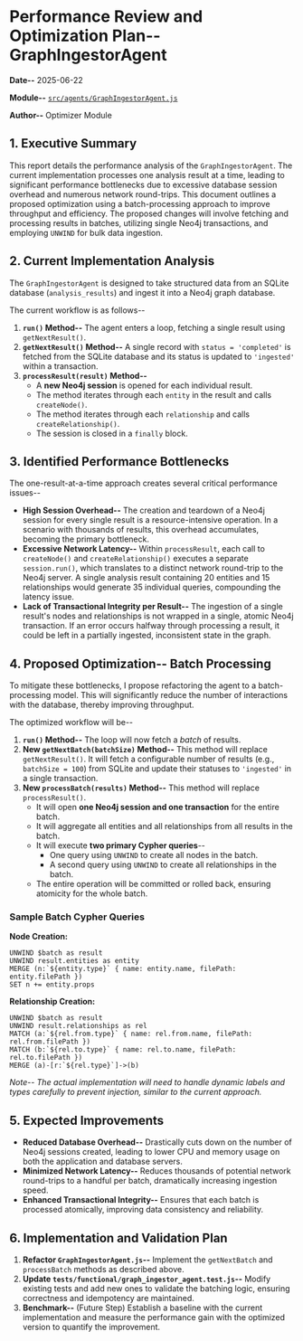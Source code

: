 # Performance Review and Optimization Plan-- GraphIngestorAgent

**Date--** 2025-06-22

**Module--** [`src/agents/GraphIngestorAgent.js`](src/agents/GraphIngestorAgent.js)

**Author--** Optimizer Module

## 1. Executive Summary

This report details the performance analysis of the `GraphIngestorAgent`. The current implementation processes one analysis result at a time, leading to significant performance bottlenecks due to excessive database session overhead and numerous network round-trips. This document outlines a proposed optimization using a batch-processing approach to improve throughput and efficiency. The proposed changes will involve fetching and processing results in batches, utilizing single Neo4j transactions, and employing `UNWIND` for bulk data ingestion.

## 2. Current Implementation Analysis

The `GraphIngestorAgent` is designed to take structured data from an SQLite database (`analysis_results`) and ingest it into a Neo4j graph database.

The current workflow is as follows--

1.  **`run()` Method--** The agent enters a loop, fetching a single result using `getNextResult()`.
2.  **`getNextResult()` Method--** A single record with `status = 'completed'` is fetched from the SQLite database and its status is updated to `'ingested'` within a transaction.
3.  **`processResult(result)` Method--**
    *   A **new Neo4j session** is opened for each individual result.
    *   The method iterates through each `entity` in the result and calls `createNode()`.
    *   The method iterates through each `relationship` and calls `createRelationship()`.
    *   The session is closed in a `finally` block.

## 3. Identified Performance Bottlenecks

The one-result-at-a-time approach creates several critical performance issues--

*   **High Session Overhead--** The creation and teardown of a Neo4j session for every single result is a resource-intensive operation. In a scenario with thousands of results, this overhead accumulates, becoming the primary bottleneck.
*   **Excessive Network Latency--** Within `processResult`, each call to `createNode()` and `createRelationship()` executes a separate `session.run()`, which translates to a distinct network round-trip to the Neo4j server. A single analysis result containing 20 entities and 15 relationships would generate 35 individual queries, compounding the latency issue.
*   **Lack of Transactional Integrity per Result--** The ingestion of a single result's nodes and relationships is not wrapped in a single, atomic Neo4j transaction. If an error occurs halfway through processing a result, it could be left in a partially ingested, inconsistent state in the graph.

## 4. Proposed Optimization-- Batch Processing

To mitigate these bottlenecks, I propose refactoring the agent to a batch-processing model. This will significantly reduce the number of interactions with the database, thereby improving throughput.

The optimized workflow will be--

1.  **`run()` Method--** The loop will now fetch a *batch* of results.
2.  **New `getNextBatch(batchSize)` Method--** This method will replace `getNextResult()`. It will fetch a configurable number of results (e.g., `batchSize = 100`) from SQLite and update their statuses to `'ingested'` in a single transaction.
3.  **New `processBatch(results)` Method--** This method will replace `processResult()`.
    *   It will open **one Neo4j session and one transaction** for the entire batch.
    *   It will aggregate all entities and all relationships from all results in the batch.
    *   It will execute **two primary Cypher queries**--
        *   One query using `UNWIND` to create all nodes in the batch.
        *   A second query using `UNWIND` to create all relationships in the batch.
    *   The entire operation will be committed or rolled back, ensuring atomicity for the whole batch.

### Sample Batch Cypher Queries

**Node Creation:**
```cypher
UNWIND $batch as result
UNWIND result.entities as entity
MERGE (n:`${entity.type}` { name: entity.name, filePath: entity.filePath })
SET n += entity.props
```

**Relationship Creation:**
```cypher
UNWIND $batch as result
UNWIND result.relationships as rel
MATCH (a:`${rel.from.type}` { name: rel.from.name, filePath: rel.from.filePath })
MATCH (b:`${rel.to.type}` { name: rel.to.name, filePath: rel.to.filePath })
MERGE (a)-[r:`${rel.type}`]->(b)
```
*Note-- The actual implementation will need to handle dynamic labels and types carefully to prevent injection, similar to the current approach.*

## 5. Expected Improvements

*   **Reduced Database Overhead--** Drastically cuts down on the number of Neo4j sessions created, leading to lower CPU and memory usage on both the application and database servers.
*   **Minimized Network Latency--** Reduces thousands of potential network round-trips to a handful per batch, dramatically increasing ingestion speed.
*   **Enhanced Transactional Integrity--** Ensures that each batch is processed atomically, improving data consistency and reliability.

## 6. Implementation and Validation Plan

1.  **Refactor `GraphIngestorAgent.js`--** Implement the `getNextBatch` and `processBatch` methods as described above.
2.  **Update `tests/functional/graph_ingestor_agent.test.js`--** Modify existing tests and add new ones to validate the batching logic, ensuring correctness and idempotency are maintained.
3.  **Benchmark--** (Future Step) Establish a baseline with the current implementation and measure the performance gain with the optimized version to quantify the improvement.